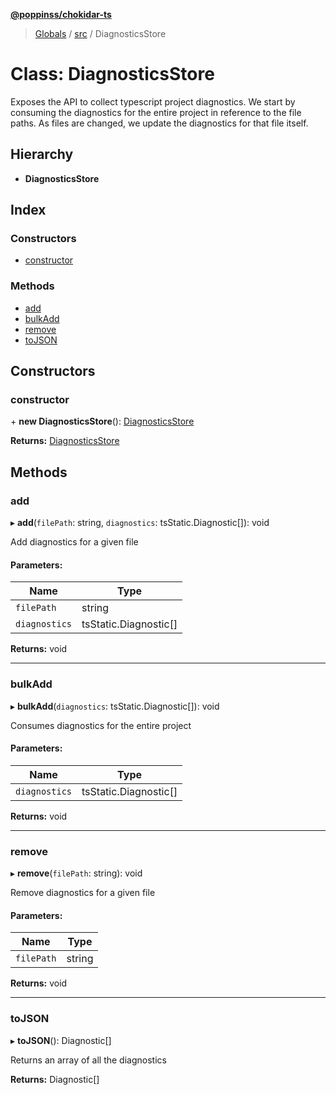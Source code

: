 **[@poppinss/chokidar-ts](../README.md)**

> [Globals](../README.md) / [src](../modules/src.md) / DiagnosticsStore

# Class: DiagnosticsStore

Exposes the API to collect typescript project diagnostics. We start by
consuming the diagnostics for the entire project in reference to the
file paths. As files are changed, we update the diagnostics for
that file itself.

## Hierarchy

* **DiagnosticsStore**

## Index

### Constructors

* [constructor](src.diagnosticsstore.md#constructor)

### Methods

* [add](src.diagnosticsstore.md#add)
* [bulkAdd](src.diagnosticsstore.md#bulkadd)
* [remove](src.diagnosticsstore.md#remove)
* [toJSON](src.diagnosticsstore.md#tojson)

## Constructors

### constructor

\+ **new DiagnosticsStore**(): [DiagnosticsStore](src.diagnosticsstore.md)

**Returns:** [DiagnosticsStore](src.diagnosticsstore.md)

## Methods

### add

▸ **add**(`filePath`: string, `diagnostics`: tsStatic.Diagnostic[]): void

Add diagnostics for a given file

#### Parameters:

Name | Type |
------ | ------ |
`filePath` | string |
`diagnostics` | tsStatic.Diagnostic[] |

**Returns:** void

___

### bulkAdd

▸ **bulkAdd**(`diagnostics`: tsStatic.Diagnostic[]): void

Consumes diagnostics for the entire project

#### Parameters:

Name | Type |
------ | ------ |
`diagnostics` | tsStatic.Diagnostic[] |

**Returns:** void

___

### remove

▸ **remove**(`filePath`: string): void

Remove diagnostics for a given file

#### Parameters:

Name | Type |
------ | ------ |
`filePath` | string |

**Returns:** void

___

### toJSON

▸ **toJSON**(): Diagnostic[]

Returns an array of all the diagnostics

**Returns:** Diagnostic[]
